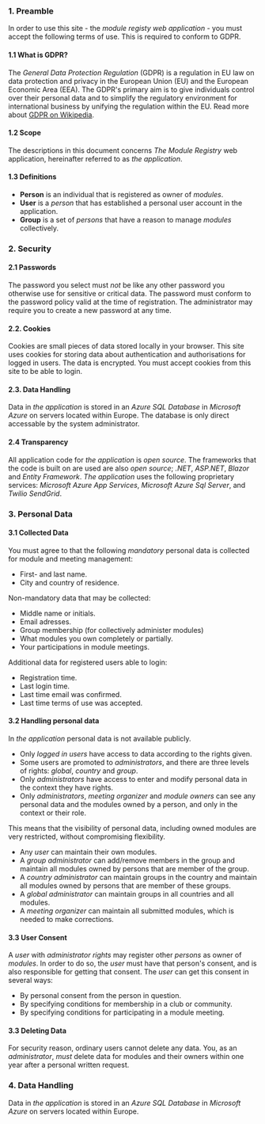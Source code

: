 ﻿### 1. Preamble
In order to use this site - the *module registy web application* - you must accept the following terms of use.
This is required to conform to GDPR.

#### 1.1 What is GDPR?
The *General Data Protection Regulation* (GDPR) is a regulation in EU law on data protection and privacy in the European Union (EU) and the European Economic Area (EEA). The GDPR's primary aim is to give individuals control over their personal data and to simplify the regulatory environment for international business by unifying the regulation within the EU. Read more about [GDPR on Wikipedia](https://en.wikipedia.org/wiki/General_Data_Protection_Regulation).

#### 1.2 Scope
The descriptions in this document concerns *The Module Registry* web application, hereinafter referred to as *the application*.

#### 1.3 Definitions
- **Person** is an individual that is registered as owner of *modules*.
- **User** is a *person* that has established a personal user account in the application.
- **Group** is a set of *persons* that have a reason to manage *modules* collectively.

### 2. Security

#### 2.1 Passwords
The password you select must *not* be like any other password you otherwise use for sensitive or critical data.
The password must conform to the password policy valid at the time of registration. 
The administrator may require you to create a new password at any time.

#### 2.2. Cookies
Cookies are small pieces of data stored locally in your browser.
This site uses cookies for storing data about authentication and authorisations for logged in users.
The data is encrypted.
You must accept cookies from this site to be able to login. 

#### 2.3. Data Handling
Data in *the application* is stored in an *Azure SQL Database* in *Microsoft Azure* on servers located within Europe.
The database is only direct accessable by the system administrator.

#### 2.4 Transparency
All application code for *the application* is *open source*. 
The frameworks that the code is built on are used are also *open source*; *.NET*, *ASP.NET*, *Blazor* and *Entity Framework*.
*The application* uses the following proprietary services: *Microsoft Azure App Services*, *Microsoft Azure Sql Server*, and *Twilio SendGrid*.

### 3. Personal Data

#### 3.1 Collected Data
You must agree to that the following *mandatory* personal data is collected for module and meeting management:
- First- and last name.
- City and country of residence.

Non-mandatory data that may be collected:
- Middle name or initials. 
- Email adresses.
- Group membership (for collectively administer modules)
- What modules you own completely or partially.
- Your participations in module meetings.

Additional data for registered users able to login:
- Registration time.
- Last login time.
- Last time email was confirmed.
- Last time terms of use was accepted.

#### 3.2 Handling personal data
In *the application* personal data is not available publicly.
- Only *logged in users* have access to data according to the rights given.
- Some users are promoted to *administrators*, and there are three levels of rights: *global*, *country* and *group*.
- Only *administrators* have access to enter and modify personal data in the context they have rights.
- Only *administrators*, *meeting organizer* and *module owners* can see any personal data and the modules owned by a person, and only in the context or their role.

This means that the visibility of personal data, including owned modules are very restricted, without compromising flexibility. 
- Any *user* can maintain their own modules.
- A *group administrator* can add/remove members in the group and maintain all modules owned by persons that are member of the group.
- A *country administrator* can maintain groups in the country and maintain all modules owned by persons that are member of these groups.
- A *global administrator* can maintain groups in all countries and all modules.
- A *meeting organizer* can maintain all submitted modules, which is needed to make corrections.

#### 3.3 User Consent
A *user* with *administrator rights* may register other *persons* as owner of *modules*. 
In order to do so, the *user* must have that person's consent, and is also responsible for getting that consent.
The *user* can get this consent in several ways:
- By personal consent from the person in question.
- By specifying conditions for membership in a club or community.
- By specifying conditions for participating in a module meeting.

#### 3.3 Deleting Data
For security reason, ordinary users cannot delete any data.
You, as an *administrator*, *must* delete data for modules and their owners within one year after a personal written request. 

### 4. Data Handling
Data in *the application* is stored in an *Azure SQL Database* in *Microsoft Azure* on servers located within Europe.



